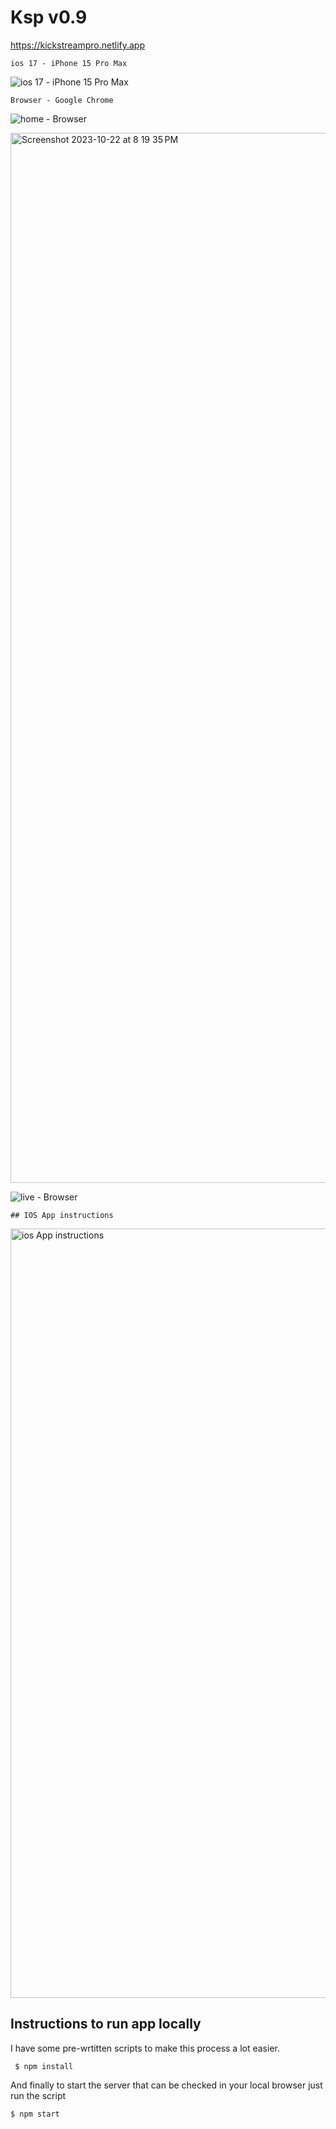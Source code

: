 # Ksp v0.9

https://kickstreampro.netlify.app

```
ios 17 - iPhone 15 Pro Max
```

![ ios 17 - iPhone 15 Pro Max](https://github.com/r0nn13g/Kickstream-Pro/assets/86433181/b8f3e505-4178-4d9b-bd80-4014bcc85860)
```
Browser - Google Chrome
```

![home - Browser](https://github.com/r0nn13g/Kicksta-for-kick-live-streaming/assets/86433181/623b3610-9b15-4bfb-ba3d-7e317b321ba2)

<img width="1680" alt="Screenshot 2023-10-22 at 8 19 35 PM" src="https://github.com/r0nn13g/Kickstream-Pro/assets/86433181/b637272f-959a-47f6-83c7-1e4379dad8f6">

![live - Browser](https://github.com/r0nn13g/Kicksta-for-kick-live-streaming/assets/86433181/5791d837-0b1d-41b6-937a-683b444b437e)

```
## IOS App instructions
```
<img width="1231" alt="ios App instructions" src="https://github.com/r0nn13g/Kickstream-Pro/assets/86433181/b06ff749-0065-487d-9494-1edd2203b760">

## Instructions to run app locally 

I have some pre-wrtitten scripts to make this process a lot easier. 

```
 $ npm install
```

And finally to start the server that can be checked in your local browser just run the script

```
$ npm start
```

